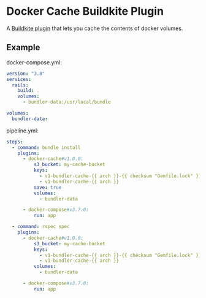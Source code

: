# Docker Cache Buildkite Plugin

A [Buildkite plugin](https://buildkite.com/docs/plugins) that lets you cache the contents of docker volumes.

## Example

docker-compose.yml:
```yml
version: "3.8"
services:
  rails:
    build: .
    volumes:
      - bundler-data:/usr/local/bundle

volumes:
  bundler-data:
```

pipeline.yml:
```yml
steps:
  - command: bundle install
    plugins:
      - docker-cache#v1.0.0:
          s3_bucket: my-cache-bucket
          keys:
            - v1-bundler-cache-{{ arch }}-{{ checksum "Gemfile.lock" }}
            - v1-bundler-cache-{{ arch }}
          save: true
          volumes:
            - bundler-data

      - docker-compose#v3.7.0:
          run: app

  - command: rspec spec
    plugins:
      - docker-cache#v1.0.0:
          s3_bucket: my-cache-bucket
          keys:
            - v1-bundler-cache-{{ arch }}-{{ checksum "Gemfile.lock" }}
            - v1-bundler-cache-{{ arch }}
          volumes:
            - bundler-data

      - docker-compose#v3.7.0:
          run: app
```

